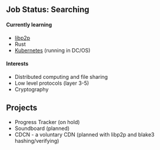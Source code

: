 ## Job Status: Searching

#### Currently learning
- [libp2p](https://libp2p.io/)
- Rust
- [Kubernetes](https://kubernetes.io/) (running in DC/OS)

#### Interests
- Distributed computing and file sharing
- Low level protocols (layer 3-5)
- Cryptography

## Projects
- Progress Tracker (on hold)
- Soundboard (planned)
- CDCN - a voluntary CDN (planned with libp2p and blake3 hashing/verifying)
<!--
**mriise/mriise** is a ✨ _special_ ✨ repository because its `README.md` (this file) appears on your GitHub profile.

Here are some ideas to get you started:

- 🔭 I’m currently working on ...
- 🌱 I’m currently learning ...
- 👯 I’m looking to collaborate on ...
- 🤔 I’m looking for help with ...
- 💬 Ask me about ...
- 📫 How to reach me: ...
- 😄 Pronouns: ...
- ⚡ Fun fact: ...
-->
